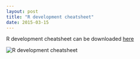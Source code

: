 ```yaml
---
layout: post
title: "R development cheatsheet"
date: 2015-03-15
---
```


R development cheatsheet can be downloaded [here](http://www.rstudio.com/resources/cheatsheets/) 

![R development cheatsheet](http://www.rstudio.com/wp-content/uploads/2015/03/devtools-cheatsheet.png)



